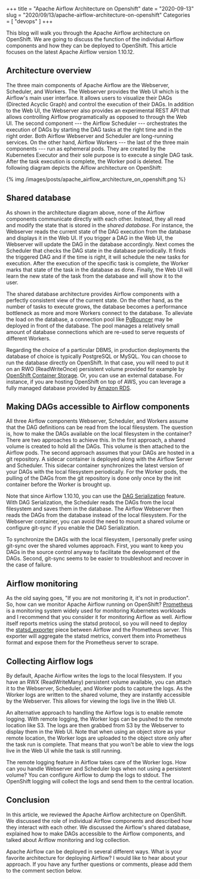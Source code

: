 +++
title = "Apache Airflow Architecture on Openshift"
date = "2020-09-13"
slug = "2020/09/13/apache-airflow-architecture-on-openshift"
Categories = [ "devops" ]
+++

This blog will walk you through the Apache Airflow architecture on OpenShift. We are going to discuss the function of the individual Airflow components and how they can be deployed to OpenShift. This article focuses on the latest Apache Airflow version 1.10.12.

<!--more-->

## Architecture overview

The three main components of Apache Airflow are the Webserver, Scheduler, and Workers. The Webserver provides the Web UI which is the Airflow's main user interface. It allows users to visualize their DAGs (Directed Acyclic Graph) and control the execution of their DAGs. In addition to the Web UI, the Webserver also provides an experimental REST API that allows controlling Airflow programatically as opposed to through the Web UI. The second component --- the Airflow Scheduler --- orchestrates the execution of DAGs by starting the DAG tasks at the right time and in the right order. Both Airflow Webserver and Scheduler are long-running services. On the other hand, Airflow Workers --- the last of the three main components --- run as ephemeral pods. They are created by the Kubernetes Executor and their sole purpose is to execute a single DAG task. After the task execution is complete, the Worker pod is deleted. The following diagram depicts the Aiflow architecture on OpenShift:

{% img /images/posts/apache_airflow_architecture_on_openshift.png %}

## Shared database

As shown in the architecture diagram above, none of the Airflow components communicate directly with each other. Instead, they all read and modify the state that is stored in the *shared database*. For instance,  the Webserver reads the current state of the DAG execution from the database and displays it in the Web UI. If you trigger a DAG in the Web UI, the Webserver will update the DAG in the database accordingly. Next comes the Scheduler that checks the DAG state in the database periodically. It finds the triggered DAG and if the time is right, it will schedule the new tasks for execution. After the execution of the specific task is complete, the Worker marks that state of the task in the database as done. Finally, the Web UI will learn the new state of the task from the database and will show it to the user.

The shared database architecture provides Airflow components with a perfectly consistent view of the current state. On the other hand, as the number of tasks to execute grows, the database becomes a performance bottleneck as more and more Workers connect to the database. To alleviate the load on the database, a connection pool like [PgBouncer](https://www.pgbouncer.org/) may be deployed in front of the database. The pool manages a relatively small amount of database connections which are re-used to serve requests of different Workers.

Regarding the choice of a particular DBMS, in production deployments the database of choice is typically PostgreSQL or MySQL. You can choose to run the database directly on OpenShift. In that case, you will need to put it on an RWO (ReadWriteOnce) persistent volume provided for example by [OpenShift Container Storage](https://www.redhat.com/en/technologies/cloud-computing/openshift-container-storage). Or, you can use an external database. For instance, if you are hosting OpenShift on top of AWS, you can leverage a fully managed database provided by [Amazon RDS](https://aws.amazon.com/rds/).

## Making DAGs accessible to Airflow components

All three Airflow components Webserver, Scheduler, and Workers assume that the DAG definitions can be read from the local filesystem.  The question is, how to make the DAGs available on the local filesystem in the container? There are two approaches to achieve this. In the first approach, a shared volume is created to hold all the DAGs. This volume is then attached to the Airflow pods. The second approach assumes that your DAGs are hosted in a git repository. A sidecar container is deployed along with the Airflow Server and Scheduler. This sidecar container synchronizes the latest version of your DAGs with the local filesystem periodically. For the Worker pods, the pulling of the DAGs from the git repository is done only once by the init container before the Worker is brought up.

Note that since Airflow 1.10.10, you can use the [DAG Serialization](https://airflow.apache.org/docs/1.10.10/dag-serialization.html) feature. With DAG Serialization, the Scheduler reads the DAGs from the local filesystem and saves them in the database. The Airflow Webserver then reads the DAGs from the database instead of the local filesystem. For the Webserver container, you can avoid the need to mount a shared volume or configure git-sync if you enable the DAG Serialization.

To synchronize the DAGs with the local filesystem, I personally prefer using git-sync over the shared volumes approach. First, you want to keep you DAGs in the source control anyway to facilitate the development of the DAGs. Second, git-sync seems to be easier to troubleshoot and recover in the case of failure.

## Airflow monitoring

As the old saying goes, "If you are not monitoring it, it's not in production". So, how can we monitor Apache Airflow running on OpenShift? [Prometheus](https://prometheus.io/) is a monitoring system widely used for monitoring Kubernetes workloads and I recommend that you consider it for monitoring Airflow as well. Airflow itself reports metrics using the statsd protocol, so you will need to deploy the [statsd_exporter](https://github.com/prometheus/statsd_exporter) piece between Airflow and the Prometheus server. This exporter will aggregate the statsd metrics, convert them into Prometheus format and expose them for the Prometheus server to scrape.

## Collecting Airflow logs

By default, Apache Airflow writes the logs to the local filesystem. If you have an RWX (ReadWriteMany) persistent volume available, you can attach it to the Webserver, Scheduler, and Worker pods to capture the logs. As the Worker logs are written to the shared volume, they are instantly accessible by the Webserver. This allows for viewing the logs live in the Web UI.

An alternative approach to handling the Airflow logs is to enable remote logging.  With remote logging, the Worker logs can be pushed to the remote location like S3. The logs are then grabbed from S3 by the Webserver to display them in the Web UI. Note that when using an object store as your remote location, the Worker logs are uploaded to the object store only after the task run is complete. That means that you won't be able to view the logs live in the Web UI while the task is still running.

The remote logging feature in Airflow takes care of the Worker logs. How can you handle Webserver and Scheduler logs when not using a persistent volume? You can configure Airflow to dump the logs to stdout. The OpenShift logging will collect the logs and send them to the central location.

## Conclusion

In this article, we reviewed the Apache Airflow architecture on OpenShift. We discussed the role of individual Airflow components and described how they interact with each other. We discussed the Airflow's shared database, explained how to make DAGs accessible to the Airflow components, and talked about Ariflow monitoring and log collection.

Apache Airflow can be deployed in several different ways. What is your favorite architecture for deploying Airflow? I would like to hear about your approach. If you have any further questions or comments, please add them to the comment section below.
